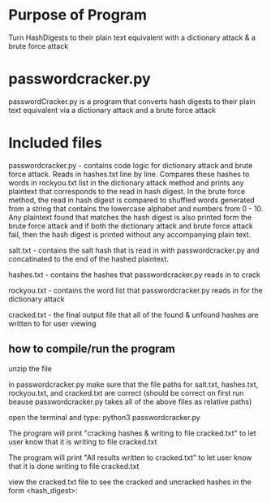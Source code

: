 
# Purpose of Program 
Turn HashDigests to their plain text equivalent with a dictionary attack & a brute force attack
# passwordcracker.py 

passwordCracker.py is a program that converts hash digests to their plain text equivalent via a dictionary attack and a brute force attack 
# Included files 
passwordcracker.py - contains code logic for dictionary attack and brute force attack. Reads in hashes.txt line by line. Compares these hashes to words in rockyou.txt list in the dictionary attack method and prints any plaintext that corresponds to the read in hash digest. In the brute force method, the read in hash digest is compared to shuffled words generated from a string that contains the lowercase alphabet and numbers from 0 - 10. Any plaintext found that matches the hash digest is also printed form the brute force attack and if both the dictionary attack and brute force attack fail, then the hash digest is printed without any accompanying plain text. 

salt.txt - contains the salt hash that is read in with passwordcracker.py and concatinated to the end of the hashed plaintext. 

hashes.txt - contains the hashes that passwordcracker.py reads in to crack 

rockyou.txt - contains the word list that passwordcracker.py reads in for the dictionary attack 

cracked.txt - the final output file that all of the found & unfound hashes are written to for user viewing 
## how to compile/run the program 
unzip the file

in passwordcracker.py make sure that the file paths for salt.txt, hashes.txt, rockyou.txt, and cracked.txt are correct 
(should be correct on first run beause passwordcracker.py takes all of the above files as relative paths)

open the terminal and type: python3 passwordcracker.py

The program will print "cracking hashes & writing to file cracked.txt" to let user know that it is writing to file cracked.txt 

The program will print "All results written to cracked.txt" to let user know that it is done writing to file cracked.txt

view the cracked.txt file to see the cracked and uncracked hashes in the form <hash_digest>:<plain text>